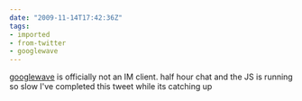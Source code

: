 ```yaml
---
date: "2009-11-14T17:42:36Z"
tags:
- imported
- from-twitter
- googlewave
---
```

[googlewave](/tags/googlewave) is officially not an IM client. half hour chat and the JS is running so slow I've completed this tweet while its catching up
